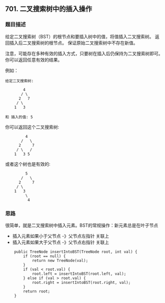 ## 701. 二叉搜索树中的插入操作

### 题目描述
给定二叉搜索树（BST）的根节点和要插入树中的值，将值插入二叉搜索树。 返回插入后二叉搜索树的根节点。 保证原始二叉搜索树中不存在新值。

注意，可能存在多种有效的插入方式，只要树在插入后仍保持为二叉搜索树即可。 你可以返回任意有效的结果。

例如：
```
给定二叉搜索树:

        4
       / \
      2   7
     / \
    1   3

和 插入的值: 5
```

你可以返回这个二叉搜索树:
```
         4
       /   \
      2     7
     / \   /
    1   3 5
```

或者这个树也是有效的:
```
         5
       /   \
      2     7
     / \   
    1   3
         \
          4
```


### 思路
很简单，就是二叉搜索树中插入元素。BST的常规操作：新元素总是在叶子节点
* 插入元素如果小于父节点 -》父节点左指针 关联上
* 插入元素如果大于父节点 -》父节点右指针 关联上
 
```   
    public TreeNode insertIntoBST(TreeNode root, int val) {
        if (root == null) {
            return new TreeNode(val);
        }
        if (val < root.val) {
            root.left = insertIntoBST(root.left, val);
        } else if (val > root.val) {
            root.right = insertIntoBST(root.right, val);
        }
        return root;
    }
```

